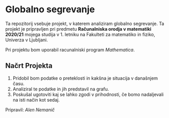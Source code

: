 # Globalno segrevanje
Ta repozitorij vsebuje projekt, v katerem analiziram globalno segrevanje. Ta projekt je pripravljen pri predmetu **Računalniska orodja v matematiki 2020/21** mojega studija v 1. letniku na Fakulteti za matematiko in fiziko, Univerza v Ljubljani.

Pri projektu bom uporabil racunalniski program $Mathematica$.

## Načrt Projekta
1. Pridobil bom podatke o preteklosti in kakšna je situacija v današnjem času.
2. Analiziral te podatke in jih predstavil na grafu.
3. Poskušal ugotoviti kaj se lahko zgodi v prihodnosti, če bomo nadaljevali na isti način kot sedaj.

Pripravil: *Alen Nemanič*
